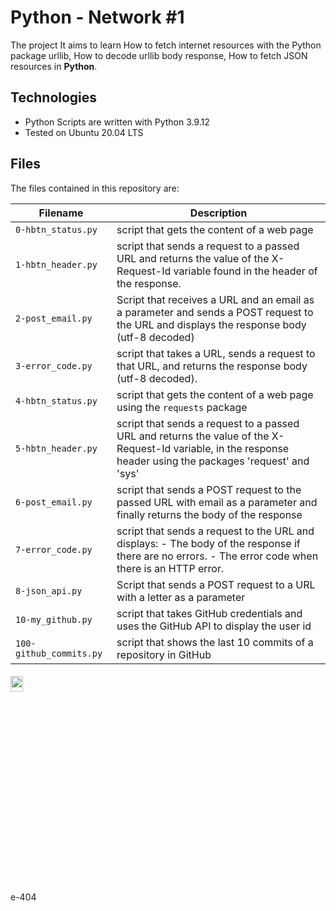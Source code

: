 # Python - Network #1
The project It aims to learn How to fetch internet resources with the Python package urllib, How to decode urllib body response, How to fetch JSON resources in **Python**.

## Technologies
+ Python Scripts are written with Python 3.9.12
+ Tested on Ubuntu 20.04 LTS

## Files
The files contained in this repository are:

| Filename | Description |
| -------- | ----------- |
| `0-hbtn_status.py` | script that gets the content of a web page |
| `1-hbtn_header.py` | script that sends a request to a passed URL and returns the value of the X-Request-Id variable found in the header of the response. |
| `2-post_email.py` | Script that receives a URL and an email as a parameter and sends a POST request to the URL and displays the response body (utf-8 decoded) |
| `3-error_code.py` | script that takes a URL, sends a request to that URL, and returns the response body (utf-8 decoded). |
| `4-hbtn_status.py` | script that gets the content of a web page using the `requests` package |
| `5-hbtn_header.py` | script that sends a request to a passed URL and returns the value of the X-Request-Id variable, in the response header using the packages 'request' and 'sys' |
| `6-post_email.py` | script that sends a POST request to the passed URL with email as a parameter and finally returns the body of the response |
| `7-error_code.py` | script that sends a request to the URL and displays: - The body of the response if there are no errors.  - The error code when there is an HTTP error. |
| `8-json_api.py` | Script that sends a POST request to a URL with a letter as a parameter |
| `10-my_github.py` | script that takes GitHub credentials and uses the GitHub API to display the user id |
| `100-github_commits.py` | script that shows the last 10 commits of a repository in GitHub |


<h6 align ="rigth">
<img src="https://tenor.com/view/aesthetic-gif-23457392.gif" height="8%" width="20%">
</h6>
 e-404

